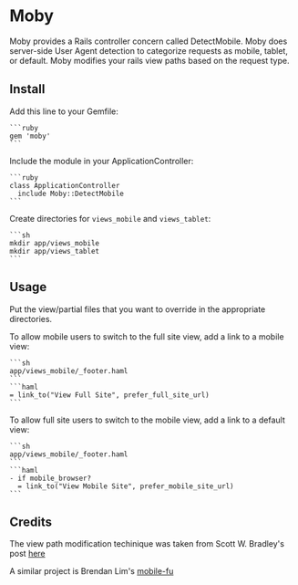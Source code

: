 # Moby

Moby provides a Rails controller concern called DetectMobile.
Moby does server-side User Agent detection to categorize requests as mobile, tablet, or default.
Moby modifies your rails view paths based on the request type.

## Install

Add this line to your Gemfile:

    ```ruby
    gem 'moby'
    ```

Include the module in your ApplicationController:

    ```ruby
    class ApplicationController
      include Moby::DetectMobile
    ```

Create directories for `views_mobile` and `views_tablet`:

    ```sh
    mkdir app/views_mobile
    mkdir app/views_tablet
    ```

## Usage

Put the view/partial files that you want to override in the appropriate directories.

To allow mobile users to switch to the full site view, add a link to a mobile view:

    ```sh
    app/views_mobile/_footer.haml
    ```
    ```haml
    = link_to("View Full Site", prefer_full_site_url)
    ```

To allow full site users to switch to the mobile view, add a link to a default view:

    ```sh
    app/views_mobile/_footer.haml
    ```
    ```haml
    - if mobile_browser?
      = link_to("View Mobile Site", prefer_mobile_site_url)
    ```


## Credits

The view path modification techinique was taken from Scott W. Bradley's post
[here](http://scottwb.com/blog/2012/02/23/a-better-way-to-add-mobile-pages-to-a-rails-site/)

A similar project is Brendan Lim's [mobile-fu](https://github.com/brendanlim/mobile-fu)

